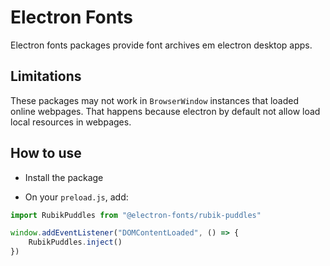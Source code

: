 # Electron Fonts

Electron fonts packages provide font archives em electron desktop apps.

## Limitations

These packages may not work in `BrowserWindow` instances that loaded online webpages. That happens because electron by default not allow load local resources in webpages.

## How to use

* Install the package

* On your `preload.js`, add:

```ts
import RubikPuddles from "@electron-fonts/rubik-puddles"

window.addEventListener("DOMContentLoaded", () => {
    RubikPuddles.inject()
})
```